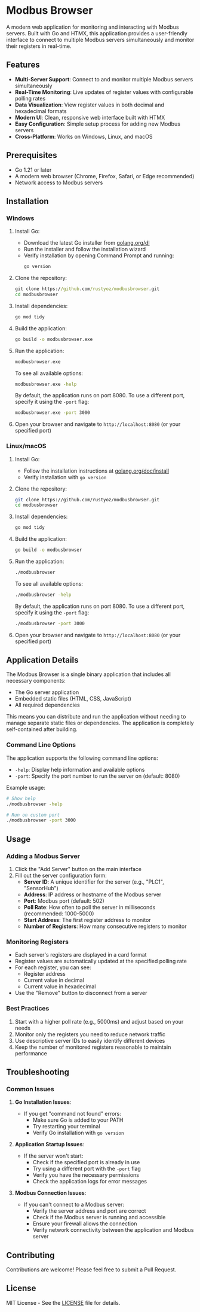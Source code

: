 # Modbus Browser

A modern web application for monitoring and interacting with Modbus servers. Built with Go and HTMX, this application provides a user-friendly interface to connect to multiple Modbus servers simultaneously and monitor their registers in real-time.

## Features

- **Multi-Server Support**: Connect to and monitor multiple Modbus servers simultaneously
- **Real-Time Monitoring**: Live updates of register values with configurable polling rates
- **Data Visualization**: View register values in both decimal and hexadecimal formats
- **Modern UI**: Clean, responsive web interface built with HTMX
- **Easy Configuration**: Simple setup process for adding new Modbus servers
- **Cross-Platform**: Works on Windows, Linux, and macOS

## Prerequisites

- Go 1.21 or later
- A modern web browser (Chrome, Firefox, Safari, or Edge recommended)
- Network access to Modbus servers

## Installation

### Windows

1. Install Go:
   - Download the latest Go installer from [golang.org/dl](https://golang.org/dl/)
   - Run the installer and follow the installation wizard
   - Verify installation by opening Command Prompt and running:
     ```cmd
     go version
     ```

2. Clone the repository:
   ```cmd
   git clone https://github.com/rustyoz/modbusbrowser.git
   cd modbusbrowser
   ```

3. Install dependencies:
   ```cmd
   go mod tidy
   ```

4. Build the application:
   ```cmd
   go build -o modbusbrowser.exe
   ```

5. Run the application:
   ```cmd
   modbusbrowser.exe
   ```
   
   To see all available options:
   ```cmd
   modbusbrowser.exe -help
   ```
   
   By default, the application runs on port 8080. To use a different port, specify it using the `-port` flag:
   ```cmd
   modbusbrowser.exe -port 3000
   ```

6. Open your browser and navigate to `http://localhost:8080` (or your specified port)

### Linux/macOS

1. Install Go:
   - Follow the installation instructions at [golang.org/doc/install](https://golang.org/doc/install)
   - Verify installation with `go version`

2. Clone the repository:
   ```bash
   git clone https://github.com/rustyoz/modbusbrowser.git
   cd modbusbrowser
   ```

3. Install dependencies:
   ```bash
   go mod tidy
   ```

4. Build the application:
   ```bash
   go build -o modbusbrowser
   ```

5. Run the application:
   ```bash
   ./modbusbrowser
   ```
   
   To see all available options:
   ```bash
   ./modbusbrowser -help
   ```
   
   By default, the application runs on port 8080. To use a different port, specify it using the `-port` flag:
   ```bash
   ./modbusbrowser -port 3000
   ```

6. Open your browser and navigate to `http://localhost:8080` (or your specified port)

## Application Details

The Modbus Browser is a single binary application that includes all necessary components:
- The Go server application
- Embedded static files (HTML, CSS, JavaScript)
- All required dependencies

This means you can distribute and run the application without needing to manage separate static files or dependencies. The application is completely self-contained after building.

### Command Line Options

The application supports the following command line options:

- `-help`: Display help information and available options
- `-port`: Specify the port number to run the server on (default: 8080)

Example usage:
```bash
# Show help
./modbusbrowser -help

# Run on custom port
./modbusbrowser -port 3000
```

## Usage

### Adding a Modbus Server

1. Click the "Add Server" button on the main interface
2. Fill out the server configuration form:
   - **Server ID**: A unique identifier for the server (e.g., "PLC1", "SensorHub")
   - **Address**: IP address or hostname of the Modbus server
   - **Port**: Modbus port (default: 502)
   - **Poll Rate**: How often to poll the server in milliseconds (recommended: 1000-5000)
   - **Start Address**: The first register address to monitor
   - **Number of Registers**: How many consecutive registers to monitor

### Monitoring Registers

- Each server's registers are displayed in a card format
- Register values are automatically updated at the specified polling rate
- For each register, you can see:
  - Register address
  - Current value in decimal
  - Current value in hexadecimal
- Use the "Remove" button to disconnect from a server

### Best Practices

1. Start with a higher poll rate (e.g., 5000ms) and adjust based on your needs
2. Monitor only the registers you need to reduce network traffic
3. Use descriptive server IDs to easily identify different devices
4. Keep the number of monitored registers reasonable to maintain performance

## Troubleshooting

### Common Issues

1. **Go Installation Issues**:
   - If you get "command not found" errors:
     - Make sure Go is added to your PATH
     - Try restarting your terminal
     - Verify Go installation with `go version`

2. **Application Startup Issues**:
   - If the server won't start:
     - Check if the specified port is already in use
     - Try using a different port with the `-port` flag
     - Verify you have the necessary permissions
     - Check the application logs for error messages

3. **Modbus Connection Issues**:
   - If you can't connect to a Modbus server:
     - Verify the server address and port are correct
     - Check if the Modbus server is running and accessible
     - Ensure your firewall allows the connection
     - Verify network connectivity between the application and Modbus server

## Contributing

Contributions are welcome! Please feel free to submit a Pull Request.

## License

MIT License - See the [LICENSE](LICENSE) file for details. 